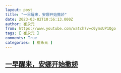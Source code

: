 ```yaml
---
layout: post
title: "一早醒来，安娜开始撒娇"
date: 2023-03-02T10:56:13.000Z
author: 崔永元
from: https://www.youtube.com/watch?v=c0ymsUP1Qgo
tags: [ 崔永元 ]
comments: True
categories: [ 崔永元 ]
---
```

<!--1677754573000-->
[一早醒来，安娜开始撒娇](https://www.youtube.com/watch?v=c0ymsUP1Qgo)
------

<div>

</div>
